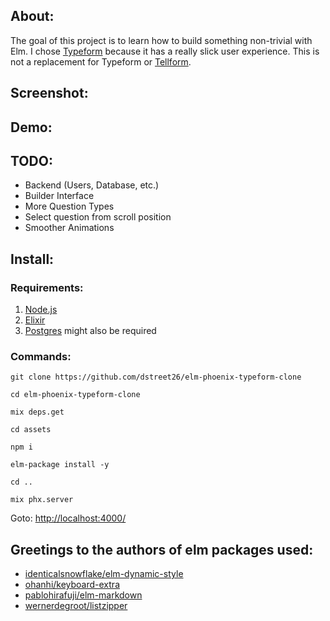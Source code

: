 ## About:

The goal of this project is to learn how to build something non-trivial with Elm. I chose [Typeform](https://www.typeform.com/) because it has a really slick user experience. This is not a replacement for Typeform or [Tellform](https://tellform.com/).

## Screenshot:

## Demo:

## TODO:

- Backend (Users, Database, etc.)
- Builder Interface
- More Question Types
- Select question from scroll position
- Smoother Animations

## Install:

### Requirements:

1. [Node.js](https://nodejs.org/en/)
2. [Elixir](http://elixir-lang.github.io/install.html) 
2. [Postgres](https://www.postgresql.org/download/) might also be required

### Commands: 

`git clone https://github.com/dstreet26/elm-phoenix-typeform-clone`

`cd elm-phoenix-typeform-clone`

`mix deps.get`

`cd assets`

`npm i`

`elm-package install -y`

`cd ..`

`mix phx.server`

Goto: [http://localhost:4000/](http://localhost:4000/)



## Greetings to the authors of elm packages used:
 - [identicalsnowflake/elm-dynamic-style](https://github.com/identicalsnowflake/elm-dynamic-style)
 - [ohanhi/keyboard-extra](https://github.com/ohanhi/keyboard-extra)
 - [pablohirafuji/elm-markdown](https://github.com/pablohirafuji/elm-markdown)
 - [wernerdegroot/listzipper](https://github.com/wernerdegroot/listzipper)
